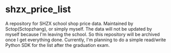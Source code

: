 # shzx_price_list

A repository for SHZX school shop price data. Maintained by Sctop(Sctopzhang), or simply myself.
The data will not be updated by myself because I'm leaving the school. So this repository will be archived once I get everything done.
Currently, I'm planning to do a simple read/write Python SDK for the list after the graduation exam.